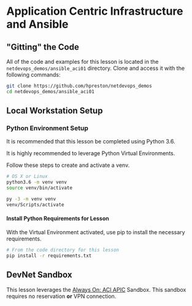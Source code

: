 # Application Centric Infrastructure and Ansible

## "Gitting" the Code
All of the code and examples for this lesson is located in the `netdevops_demos/ansible_aci01` directory.  Clone and access it with the following commands:

```bash
git clone https://github.com/hpreston/netdevops_demos
cd netdevops_demos/ansible_aci01
```

## Local Workstation Setup
<!-- Be sure to complete the [General Workstation Setup](https://github.com/CiscoDevNet/netprog_basics/blob/master/readme_resources/workstation_setup.md) instructions before beginning this lesson.   -->

### Python Environment Setup
It is recommended that this lesson be completed using Python 3.6.   

It is highly recommended to leverage Python Virtual Environments.

Follow these steps to create and activate a venv.  

```bash
# OS X or Linux
python3.6 -m venv venv
source venv/bin/activate
```

```bash
py -3 -m venv venv
venv/Scripts/activate
```

#### Install Python Requirements for Lesson
With the Virtual Environment activated, use pip to install the necessary requirements.  

```bash
# From the code directory for this lesson
pip install -r requirements.txt
```

## DevNet Sandbox
This lesson leverages the [Always On: ACI APIC](https://devnetsandbox.cisco.com/RM/Diagram/Index/5a229a7c-95d5-4cfd-a651-5ee9bc1b30e2?diagramType=Topology) Sandbox.  This sandbox requires no reservation **or** VPN connection.  
